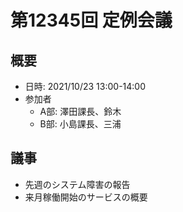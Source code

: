 # 第12345回 定例会議

## 概要
- 日時: 2021/10/23 13:00-14:00
- 参加者
  - A部: 澤田課長、鈴木
  - B部: 小島課長、三浦

## 議事
- 先週のシステム障害の報告
- 来月稼働開始のサービスの概要
